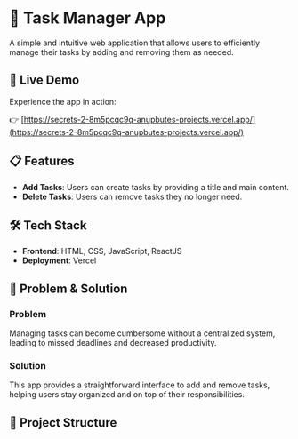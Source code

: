 # 📝 Task Manager App

A simple and intuitive web application that allows users to efficiently manage their tasks by adding and removing them as needed.

## 🚀 Live Demo

Experience the app in action:

👉 [https://secrets-2-8m5pcqc9q-anupbutes-projects.vercel.app/](https://secrets-2-8m5pcqc9q-anupbutes-projects.vercel.app/)

## 📋 Features

- **Add Tasks**: Users can create tasks by providing a title and main content.
- **Delete Tasks**: Users can remove tasks they no longer need.

## 🛠️ Tech Stack

- **Frontend**: HTML, CSS, JavaScript, ReactJS
- **Deployment**: Vercel

## 🧩 Problem & Solution

### Problem

Managing tasks can become cumbersome without a centralized system, leading to missed deadlines and decreased productivity.

### Solution

This app provides a straightforward interface to add and remove tasks, helping users stay organized and on top of their responsibilities.

## 📂 Project Structure

